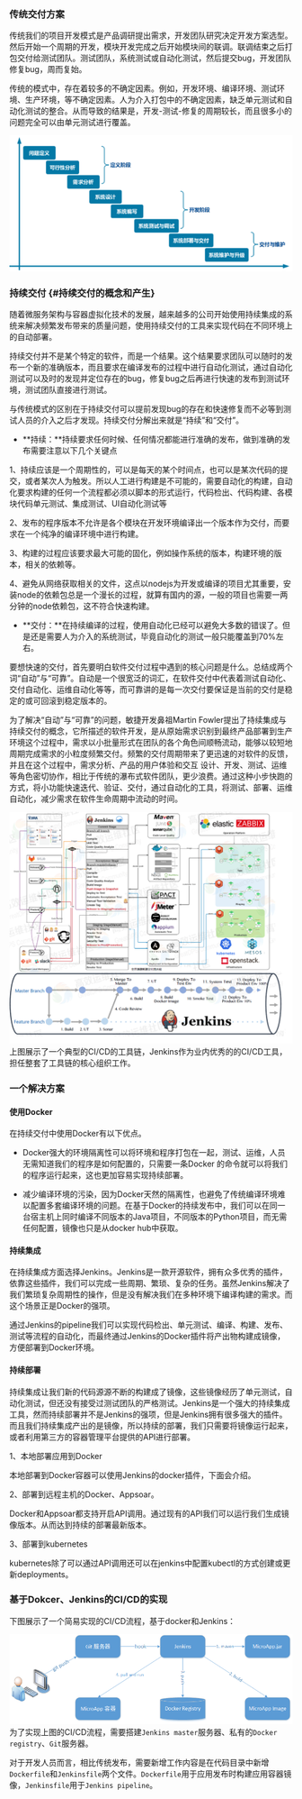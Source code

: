 ### **传统交付方案**

传统我们的项目开发模式是产品调研提出需求，开发团队研究决定开发方案选型。然后开始一个周期的开发，模块开发完成之后开始模块间的联调。联调结束之后打包交付给测试团队。测试团队，系统测试或自动化测试，然后提交bug，开发团队修复bug，周而复始。

传统的模式中，存在着较多的不确定因素。例如，开发环境、编译环境、测试环境、生产环境，等不确定因素。人为介入打包中的不确定因素，缺乏单元测试和自动化测试的整合。从而导致的结果是，开发-测试-修复的周期较长，而且很多小的问题完全可以由单元测试进行覆盖。

![](/assets/import3.png)

### 持续交付 {#持续交付的概念和产生}

随着微服务架构与容器虚拟化技术的发展，越来越多的公司开始使用持续集成的系统来解决频繁发布带来的质量问题，使用持续交付的工具来实现代码在不同环境上的自动部署。

持续交付并不是某个特定的软件，而是一个结果。这个结果要求团队可以随时的发布一个新的准确版本，而且要求在编译发布的过程中进行自动化测试，通过自动化测试可以及时的发现并定位存在的bug，修复bug之后再进行快速的发布到测试环境，测试团队直接进行测试。

与传统模式的区别在于持续交付可以提前发现bug的存在和快速修复而不必等到测试人员的介入之后才发现。持续交付分解出来就是“持续”和“交付”。

* **持续：**持续要求任何时候、任何情况都能进行准确的发布，做到准确的发布需要注意以下几个关键点

1、持续应该是一个周期性的，可以是每天的某个时间点，也可以是某次代码的提交，或者某次人为触发。所以人工进行构建是不可能的，需要自动化的构建，自动化要求构建的任何一个流程都必须以脚本的形式运行，代码检出、代码构建、各模块代码单元测试、集成测试、UI自动化测试等

2、发布的程序版本不允许是各个模块在开发环境编译出一个版本作为交付，而要求在一个纯净的编译环境中进行构建。

3、构建的过程应该要求最大可能的固化，例如操作系统的版本，构建环境的版本，相关的依赖等。

4、避免从网络获取相关的文件，这点以nodejs为开发或编译的项目尤其重要，安装node的依赖包总是一个漫长的过程，就算有国内的源，一般的项目也需要一两分钟的node依赖包，这不符合快速构建。

* **交付：**在持续编译的过程，使用自动化已经可以避免大多数的错误了。但是还是需要人为介入的系统测试，毕竟自动化的测试一般只能覆盖到70%左右。

要想快速的交付，首先要明白软件交付过程中遇到的核心问题是什么。总结成两个词“自动”与“可靠”。自动是一个很宽泛的词汇，在软件交付中代表着测试自动化、交付自动化、运维自动化等等，而可靠讲的是每一次交付要保证是当前的交付是稳定的或可回滚到稳定版本的。

为了解决“自动”与“可靠”的问题，敏捷开发鼻祖Martin Fowler提出了持续集成与持续交付的概念，它所描述的软件开发，是从原始需求识别到最终产品部署到生产环境这个过程中，需求以小批量形式在团队的各个角色间顺畅流动，能够以较短地周期完成需求的小粒度频繁交付。频繁的交付周期带来了更迅速的对软件的反馈，并且在这个过程中，需求分析、产品的用户体验和交互 设计、开发、测试、运维等角色密切协作，相比于传统的瀑布式软件团队，更少浪费。通过这种小步快跑的方式，将小功能快速迭代、验证、交付，通过自动化的工具，将测试、部署、运维自动化，减少需求在软件生命周期中流动的时间。

![](/assets/58f3b593-06a6-4c28-b579-2dc73d5d1dfc.png)上图展示了一个典型的CI/CD的工具链，Jenkins作为业内优秀的的CI/CD工具，担任整套了工具链的核心组织工作。

### **一个解决方案**

#### **使用Docker**

在持续交付中使用Docker有以下优点。

* Docker强大的环境隔离性可以将环境和程序打包在一起，测试、运维，人员无需知道我们的程序是如何配置的，只需要一条Docker 的命令就可以将我们的程序运行起来，这也更加容易实现持续部署。

* 减少编译环境的污染，因为Docker天然的隔离性，也避免了传统编译环境难以配置多套编译环境的问题。在基于Docker的持续发布中，我们可以在同一台宿主机上同时编译不同版本的Java项目，不同版本的Python项目，而无需任何配置，镜像也只是从docker hub中获取。

#### **持续集成**

在持续集成方面选择Jenkins。Jenkins是一款开源软件，拥有众多优秀的插件，依靠这些插件，我们可以完成一些周期、繁琐、复杂的任务。虽然Jenkins解决了我们繁琐复杂周期性的操作，但是没有解决我们在多种环境下编译构建的需求。而这个场景正是Docker的强项。

通过Jenkins的pipeline我们可以实现代码检出、单元测试、编译、构建、发布、测试等流程的自动化，而最终通过Jenkins的Docker插件将产出物构建成镜像，方便部署到Docker环境。

#### **持续部署**

持续集成让我们新的代码源源不断的构建成了镜像，这些镜像经历了单元测试，自动化测试，但还没有接受过测试团队的严格测试。Jenkins是一个强大的持续集成工具，然而持续部署并不是Jenkins的强项，但是Jenkins拥有很多强大的插件。而且我们持续集成产出的是镜像，所以持续的部署，我们只需要将镜像运行起来，或者利用第三方的容器管理平台提供的API进行部署。

1、本地部署应用到Docker

本地部署到Docker容器可以使用Jenkins的docker插件，下面会介绍。

2、部署到远程主机的Docker、Appsoar。

Docker和Appsoar都支持开启API调用。通过现有的API我们可以运行我们生成镜像版本。从而达到持续的部署最新版本。

3、部署到kubernetes

kubernetes除了可以通过API调用还可以在jenkins中配置kubectl的方式创建或更新deployments。

### 基于Dokcer、Jenkins的CI/CD的实现

下图展示了一个简易实现的CI/CD流程，基于docker和Jenkins：

![](/assets/import2.png)为了实现上图的CI/CD流程，需要搭建`Jenkins master`服务器、私有的`Docker registry`、`Git`服务器。

对于开发人员而言，相比传统发布，需要新增工作内容是在代码目录中新增`Dockerfile`和`Jenkinsfile`两个文件。`Dockerfile`用于应用发布时构建应用容器镜像，`Jenkinsfile`用于`Jenkins pipeline`。

